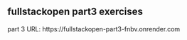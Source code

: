 <h2 align="left">fullstackopen part3 exercises</h2>
<p>part 3 URL: https://fullstackopen-part3-fnbv.onrender.com</p>
